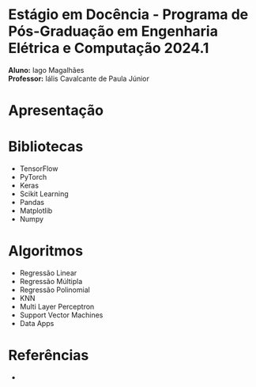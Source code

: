 # Estágio em Docência - Programa de Pós-Graduação em Engenharia Elétrica e Computação 2024.1

**Aluno:** Iago Magalhães <br>
**Professor:** Iális Cavalcante de Paula Júnior

# Apresentação

# Bibliotecas
- TensorFlow
- PyTorch
- Keras
- Scikit Learning
- Pandas
- Matplotlib
- Numpy

# Algoritmos
- Regressão Linear
- Regressão Múltipla
- Regressão Polinomial
- KNN
- Multi Layer Perceptron
- Support Vector Machines
- Data Apps

# Referências
- []()
